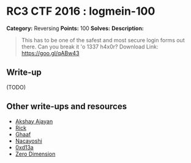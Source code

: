 # RC3 CTF 2016 : logmein-100

**Category:** Reversing
**Points:** 100
**Solves:**
**Description:**

> This has to be one of the safest and most secure login forms out there. Can you break it 'o 1337 h4x0r? Download Link: <https://goo.gl/qABw43>

## Write-up

(TODO)

## Other write-ups and resources

* [Akshay Ajayan](http://r00tus3r.blogspot.in/2016/11/rc3-ctf-2016-logmein.html)
* [Rick](https://github.com/rickvg/RC3-Fall-CTF-2016-write-ups/tree/master/Write-up-logmein)
* [Ghaaf](https://github.com/Ghaaf/writeup/blob/master/RC3-2016-logmein.py)
* [Nacayoshi](https://nacayoshi00.wordpress.com/2016/11/22/rc3-ctf-2016/)
* [0xd13a](https://0xd13a.github.io/ctfs/rc3ctf2016/logmein)
* [Zero Dimension](https://github.com/CTFwriteup-ZeroDimension/RC3-2016/tree/master/Logmein)
